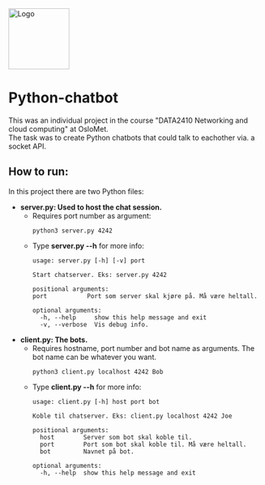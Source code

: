 <img src="https://drive.google.com/thumbnail?id=10MLLfi0yYpP0EZF3M7xVTN2Byc3pCZAm" alt="Logo" width="120"/>

# Python-chatbot

This was an individual project in the course "DATA2410 Networking and cloud computing" at OsloMet. <br />
The task was to create Python chatbots that could talk to eachother via. a socket API.

## How to run:
In this project there are two Python files:
  - **server.py: Used to host the chat session.**
    - Requires port number as argument:
      ```console
      python3 server.py 4242
      ```
    - Type **server.py --h** for more info:
      ```console
      usage: server.py [-h] [-v] port

      Start chatserver. Eks: server.py 4242

      positional arguments:
      port           Port som server skal kjøre på. Må være heltall.

      optional arguments:
        -h, --help     show this help message and exit
        -v, --verbose  Vis debug info.

      ```
  - **client.py: The bots.**
    - Requires hostname, port number and bot name as arguments. The bot name can be whatever you want.
      ```console
      python3 client.py localhost 4242 Bob
      ```
    - Type **client.py --h** for more info:
      ```console
      usage: client.py [-h] host port bot

      Koble til chatserver. Eks: client.py localhost 4242 Joe

      positional arguments:
        host        Server som bot skal koble til.
        port        Port som bot skal koble til. Må være heltall.
        bot         Navnet på bot.

      optional arguments:
        -h, --help  show this help message and exit
      ```

